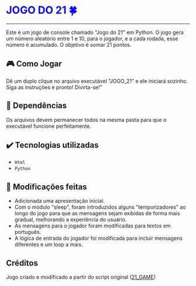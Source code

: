 
# <span style="color:blue"> JOGO DO 21 🍀</span>

___

Este é um jogo de console chamado "Jogo do 21" em Python. O jogo gera um número aleatório entre 1 e 10, para o jogador, e a cada rodada, esse número é acumulado. O objetivo é somar 21 pontos.

## 🎮 Como Jogar

Dê um duplo clique no arquivo executável "JOGO_21" e ele iniciará sozinho.
Siga as instruções e pronto! Divirta-se!"

## 📁 Dependências

Os arquivos devem permanecer todos na mesma pasta para que o executável funcione perfeitamente.

## ✔️ Tecnologias utilizadas

- ``Html``
- ``Python``

## 🔨 Modificações feitas

- Adicionada uma apresentação inicial.  
- Com o módulo "sleep", foram introduzidos alguns "temporizadores"  ao longo do jogo para que as mensagens sejam exibidas de forma mais gradual, melhorando a experiência do usuário.  
- As mensagens para o jogador foram modificadas para textos em português.  
- A lógica de entrada do jogador foi modificada para incluir mensagens diferentes e um loop a mais.

## Créditos

Jogo criado e modificado a partir do script original ([21_GAME](https://github.com/nisenogueira/JOGO-21/blob/master/21_GAME.py))
